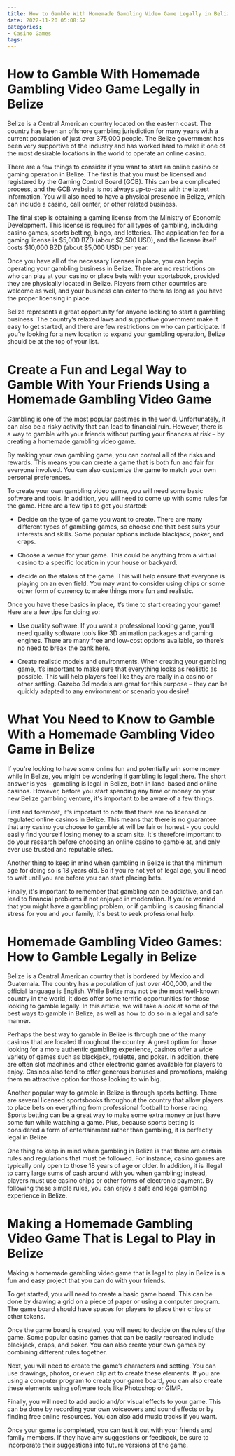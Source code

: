 ```yaml
---
title: How to Gamble With Homemade Gambling Video Game Legally in Belize 
date: 2022-11-20 05:08:52
categories:
- Casino Games
tags:
---
```



#  How to Gamble With Homemade Gambling Video Game Legally in Belize 

Belize is a Central American country located on the eastern coast. The country has been an offshore gambling jurisdiction for many years with a current population of just over 375,000 people. The Belize government has been very supportive of the industry and has worked hard to make it one of the most desirable locations in the world to operate an online casino. 

There are a few things to consider if you want to start an online casino or gaming operation in Belize. The first is that you must be licensed and registered by the Gaming Control Board (GCB). This can be a complicated process, and the GCB website is not always up-to-date with the latest information. You will also need to have a physical presence in Belize, which can include a casino, call center, or other related business. 

The final step is obtaining a gaming license from the Ministry of Economic Development. This license is required for all types of gambling, including casino games, sports betting, bingo, and lotteries. The application fee for a gaming license is $5,000 BZD (about $2,500 USD), and the license itself costs $10,000 BZD (about $5,000 USD) per year. 

Once you have all of the necessary licenses in place, you can begin operating your gambling business in Belize. There are no restrictions on who can play at your casino or place bets with your sportsbook, provided they are physically located in Belize. Players from other countries are welcome as well, and your business can cater to them as long as you have the proper licensing in place. 

Belize represents a great opportunity for anyone looking to start a gambling business. The country’s relaxed laws and supportive government make it easy to get started, and there are few restrictions on who can participate. If you’re looking for a new location to expand your gambling operation, Belize should be at the top of your list.

#  Create a Fun and Legal Way to Gamble With Your Friends Using a Homemade Gambling Video Game 

Gambling is one of the most popular pastimes in the world. Unfortunately, it can also be a risky activity that can lead to financial ruin. However, there is a way to gamble with your friends without putting your finances at risk – by creating a homemade gambling video game.

 By making your own gambling game, you can control all of the risks and rewards. This means you can create a game that is both fun and fair for everyone involved. You can also customize the game to match your own personal preferences.

To create your own gambling video game, you will need some basic software and tools. In addition, you will need to come up with some rules for the game. Here are a few tips to get you started:

- Decide on the type of game you want to create. There are many different types of gambling games, so choose one that best suits your interests and skills. Some popular options include blackjack, poker, and craps.

- Choose a venue for your game. This could be anything from a virtual casino to a specific location in your house or backyard.

- decide on the stakes of the game. This will help ensure that everyone is playing on an even field. You may want to consider using chips or some other form of currency to make things more fun and realistic.

Once you have these basics in place, it’s time to start creating your game! Here are a few tips for doing so:

- Use quality software. If you want a professional looking game, you’ll need quality software tools like 3D animation packages and gaming engines. There are many free and low-cost options available, so there’s no need to break the bank here.

- Create realistic models and environments. When creating your gambling game, it’s important to make sure that everything looks as realistic as possible. This will help players feel like they are really in a casino or other setting. Gazebo 3d models are great for this purpose – they can be quickly adapted to any environment or scenario you desire!

#  What You Need to Know to Gamble With a Homemade Gambling Video Game in Belize 

If you're looking to have some online fun and potentially win some money while in Belize, you might be wondering if gambling is legal there. The short answer is yes - gambling is legal in Belize, both in land-based and online casinos. However, before you start spending any time or money on your new Belize gambling venture, it's important to be aware of a few things.

First and foremost, it's important to note that there are no licensed or regulated online casinos in Belize. This means that there is no guarantee that any casino you choose to gamble at will be fair or honest - you could easily find yourself losing money to a scam site. It's therefore important to do your research before choosing an online casino to gamble at, and only ever use trusted and reputable sites.

Another thing to keep in mind when gambling in Belize is that the minimum age for doing so is 18 years old. So if you're not yet of legal age, you'll need to wait until you are before you can start placing bets.

Finally, it's important to remember that gambling can be addictive, and can lead to financial problems if not enjoyed in moderation. If you're worried that you might have a gambling problem, or if gambling is causing financial stress for you and your family, it's best to seek professional help.

#  Homemade Gambling Video Games: How to Gamble Legally in Belize 

Belize is a Central American country that is bordered by Mexico and Guatemala. The country has a population of just over 400,000, and the official language is English. While Belize may not be the most well-known country in the world, it does offer some terrific opportunities for those looking to gamble legally. In this article, we will take a look at some of the best ways to gamble in Belize, as well as how to do so in a legal and safe manner.

Perhaps the best way to gamble in Belize is through one of the many casinos that are located throughout the country. A great option for those looking for a more authentic gambling experience, casinos offer a wide variety of games such as blackjack, roulette, and poker. In addition, there are often slot machines and other electronic games available for players to enjoy. Casinos also tend to offer generous bonuses and promotions, making them an attractive option for those looking to win big.

Another popular way to gamble in Belize is through sports betting. There are several licensed sportsbooks throughout the country that allow players to place bets on everything from professional football to horse racing. Sports betting can be a great way to make some extra money or just have some fun while watching a game. Plus, because sports betting is considered a form of entertainment rather than gambling, it is perfectly legal in Belize.

One thing to keep in mind when gambling in Belize is that there are certain rules and regulations that must be followed. For instance, casino games are typically only open to those 18 years of age or older. In addition, it is illegal to carry large sums of cash around with you when gambling; instead, players must use casino chips or other forms of electronic payment. By following these simple rules, you can enjoy a safe and legal gambling experience in Belize.

#  Making a Homemade Gambling Video Game That is Legal to Play in Belize

Making a homemade gambling video game that is legal to play in Belize is a fun and easy project that you can do with your friends.

To get started, you will need to create a basic game board. This can be done by drawing a grid on a piece of paper or using a computer program. The game board should have spaces for players to place their chips or other tokens.

Once the game board is created, you will need to decide on the rules of the game. Some popular casino games that can be easily recreated include blackjack, craps, and poker. You can also create your own games by combining different rules together.

Next, you will need to create the game’s characters and setting. You can use drawings, photos, or even clip art to create these elements. If you are using a computer program to create your game board, you can also create these elements using software tools like Photoshop or GIMP.

Finally, you will need to add audio and/or visual effects to your game. This can be done by recording your own voiceovers and sound effects or by finding free online resources. You can also add music tracks if you want.

Once your game is completed, you can test it out with your friends and family members. If they have any suggestions or feedback, be sure to incorporate their suggestions into future versions of the game.